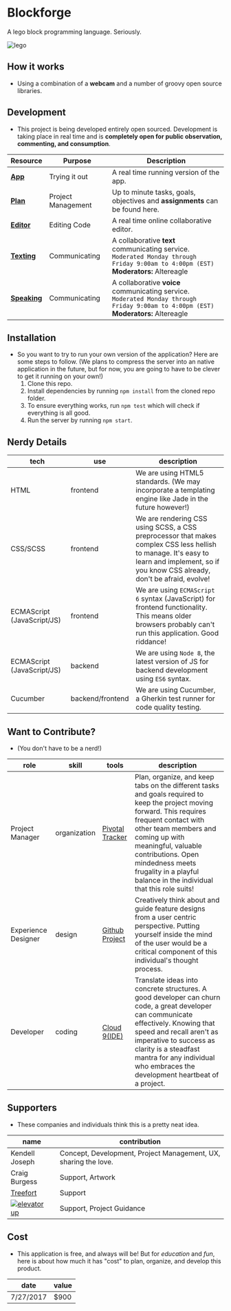 # Blockforge
A lego block programming language. Seriously.

![lego](http://cdn.wallpapersafari.com/43/69/qlCby6.jpg)

## How it works
- Using a combination of a **webcam** and a number of groovy open source libraries.

## Development
- This project is being developed entirely open sourced.  Development is taking place in real time and is **completely open for public observation, commenting, and consumption**.

| Resource | Purpose | Description |
| --- | --- | --- |
|**[App](https://blockforge-kendelljoseph.c9users.io)** | Trying it out | A real time running version of the app. |
|**[Plan](https://www.pivotaltracker.com/n/projects/2078579)** | Project Management | Up to minute tasks, goals, objectives and **assignments** can be found here. |
|**[Editor](https://ide.c9.io/kendelljoseph/blockforge)** | Editing Code | A real time online collaborative editor.
|**[Texting](https://discord.gg/uZ2Bn6P)** | Communicating | A collaborative **text** communicating service. <br /> ```Moderated Monday through Friday 9:00am to 4:00pm (EST)``` <br /> **Moderators:** Altereagle |
|**[Speaking](https://discord.gg/8tQuaXK)** | Communicating | A collaborative **voice** communicating service. <br /> ```Moderated Monday through Friday 9:00am to 4:00pm (EST)``` <br /> **Moderators:** Altereagle|

## Installation
- So you want to try to run your own version of the application? Here are some steps to follow. (We plans to compress the server into an native application in the future, but for now, you are going to have to be clever to get it running on your own!)
  1. Clone this repo.
  2. Install dependencies by running `npm install` from the cloned repo folder.
  3. To ensure everything works, run `npm test` which will check if everything is all good.
  4. Run the server by running `npm start`.

## Nerdy Details
| tech | use | description |
| --- | --- | --- |
| HTML | frontend | We are using HTML5 standards. (We may incorporate a templating engine like Jade in the future however!) |
| CSS/SCSS | frontend | We are rendering CSS using SCSS, a CSS preprocessor that makes complex CSS less hellish to manage. It's easy to learn and implement, so if you know CSS already, don't be afraid, evolve! |
| ECMAScript (JavaScript/JS) | frontend | We are using `ECMAScript 6` syntax (JavaScript) for frontend functionality. This means older browsers probably can't run this application. Good riddance! |
| ECMAScript (JavaScript/JS) | backend | We are using `Node 8`, the latest version of JS for backend development using `ES6` syntax. |
| Cucumber | backend/frontend | We are using Cucumber, a Gherkin test runner for code quality testing. |

## Want to Contribute?
- (You don't have to be a nerd!)

| role | skill | tools | description |
| --- | --- | --- | --- |
| Project Manager | organization | [Pivotal Tracker](https://www.pivotaltracker.com/n/projects/2078579) | Plan, organize, and keep tabs on the different tasks and goals required to keep the project moving forward. This requires frequent contact with other team members and coming up with meaningful, valuable contributions. Open mindedness meets frugality in a playful balance in the individual that this role suits! |
| Experience Designer | design | [Github Project](https://github.com/altereagle/blockforge/projects) | Creatively think about and guide feature designs from a user centric perspective. Putting yourself inside the mind of the user would be a critical component of this individual's thought process. |
| Developer | coding | [Cloud 9(IDE)](https://ide.c9.io/kendelljoseph/blockforge) | Translate ideas into concrete structures. A good developer can churn code, a great developer can communicate effectively. Knowing that speed and recall aren't as imperative to success as clarity is a steadfast mantra for any individual who embraces the development heartbeat of a project. |

## Supporters
- These companies and individuals think this is a pretty neat idea.

| name | contribution |
| --- | --- |
| Kendell Joseph | Concept, Development, Project Management, UX, sharing the love. |
| Craig Burgess | Support, Artwork |
| [Treefort](http://treefort.me/) | Support |
| [![elevator up](http://elevatorup.com/img/eulogo-87259dc5.png)](http://elevatorup.com/) | Support, Project Guidance |

## Cost
- This application is free, and always will be! But for *education* and *fun*, here is about how much it has "cost" to plan, organize, and develop this product.

| date | value |
| --- | --- |
| 7/27/2017 | $900 |